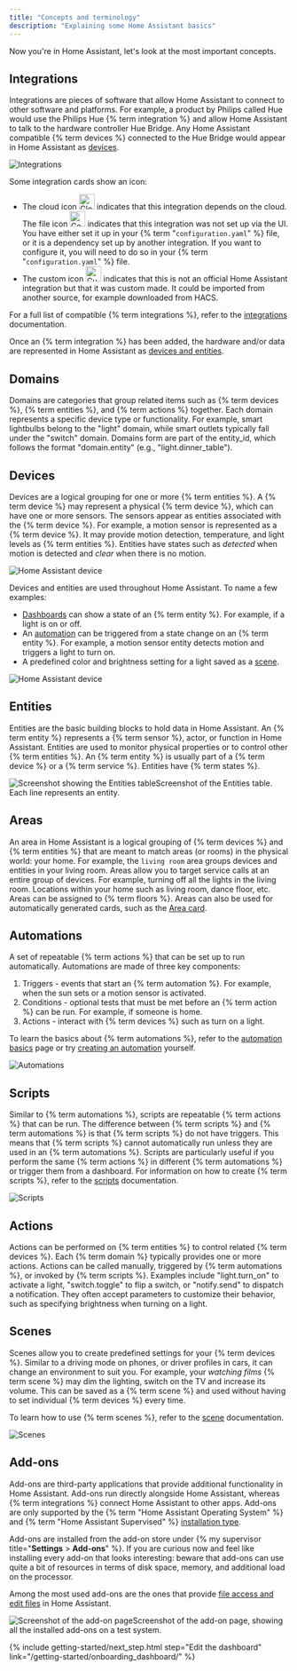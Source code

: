 ```yaml
---
title: "Concepts and terminology"
description: "Explaining some Home Assistant basics"
---
```

Now you're in Home Assistant, let's look at the most important concepts.

## Integrations

Integrations are pieces of software that allow Home Assistant to connect to other software and platforms. For example, a product by Philips called Hue would use the Philips Hue {% term integration %} and allow Home Assistant to talk to the hardware controller Hue Bridge. Any Home Assistant compatible {% term devices %} connected to the Hue Bridge would appear in Home Assistant as [devices](#devices).

![Integrations](/images/getting-started/integrations.png)

Some integration cards show an icon:

- The cloud icon <img height="28px" src="/images/getting-started/cloud-icon.png" alt="Cloud icon"/> indicates that this integration depends on the cloud.
The file icon <img height="28px" src="/images/getting-started/config-file_icon.png" alt="Configuration file icon"/> indicates that this integration was not set up via the UI. You have either set it up in your {% term "`configuration.yaml`" %} file, or it is a dependency set up by another integration. If you want to configure it, you will need to do so in your {% term "`configuration.yaml`" %} file.
- The custom icon <img height="28px" src="/images/getting-started/custom-icon.png" alt="Custom icon"/> indicates that this is not an official Home Assistant integration but that it was custom made. It could be imported from another source, for example downloaded from HACS.

For a full list of compatible {% term integrations %}, refer to the [integrations](/integrations) documentation.

Once an {% term integration %} has been added, the hardware and/or data are represented in Home Assistant as [devices and entities](#devices).

## Domains

Domains are categories that group related items such as {% term devices %}, {% term entities %}, and {% term actions %} together. Each domain represents a specific device type or functionality. For example, smart lightbulbs belong to the "light" domain, while smart outlets typically fall under the "switch" domain. Domains form are part of the entity_id, which follows the format "domain.entity" (e.g., "light.dinner_table").

## Devices

Devices are a logical grouping for one or more {% term entities %}. A {% term device %} may represent a physical {% term device %}, which can have one or more sensors. The sensors appear as entities associated with the {% term device %}. For example, a motion sensor is represented as a {% term device %}. It may provide motion detection, temperature, and light levels as {% term entities %}. Entities have states such as *detected* when motion is detected and *clear* when there is no motion.

![Home Assistant device](/images/getting-started/home-assistant-device_01.png)

Devices and entities are used throughout Home Assistant. To name a few examples:

- [Dashboards](/getting-started/onboarding_dashboard/) can show a state of an {% term entity %}. For example, if a light is on or off.
- An [automation](#automations) can be triggered from a state change on an {% term entity %}. For example, a motion sensor entity detects motion and triggers a light to turn on.
- A predefined color and brightness setting for a light saved as a [scene](#scenes).

![Home Assistant device](/images/getting-started/home-assistant-device_02.png)

## Entities

Entities are the basic building blocks to hold data in Home Assistant. An {% term entity %} represents a {% term sensor %}, actor, or function in Home Assistant. Entities are used to monitor physical properties or to control other {% term entities %}. An {% term entity %} is usually part of a {% term device %} or a {% term service %}. Entities have {% term states %}.

<p class='img'><img src='/images/getting-started/entities.png' style='border: 0;box-shadow: none;' alt="Screenshot showing the Entities table">Screenshot of the Entities table. Each line represents an entity.</p>

## Areas

An area in Home Assistant is a logical grouping of {% term devices %} and {% term entities %} that are meant to match areas (or rooms) in the physical world: your home. For example, the `living room` area groups devices and entities in your living room. Areas allow you to target service calls at an entire group of devices. For example, turning off all the lights in the living room.
Locations within your home such as living room, dance floor, etc. Areas can be assigned to {% term floors %}.
Areas can also be used for automatically generated cards, such as the [Area card](/dashboards/area/).

## Automations

A set of repeatable {% term actions %} that can be set up to run automatically. Automations are made of three key components:

1. Triggers - events that start an {% term automation %}. For example, when the sun sets or a motion sensor is activated.
2. Conditions - optional tests that must be met before an {% term action %} can be run. For example, if someone is home.
3. Actions - interact with {% term devices %} such as turn on a light.

To learn the basics about {% term automations %}, refer to the [automation basics](/docs/automation/basics/) page or try [creating an automation](/getting-started/automation) yourself.

![Automations](/images/getting-started/automation-editor.png)

## Scripts

Similar to {% term automations %}, scripts are repeatable {% term actions %} that can be run. The difference between {% term scripts %} and {% term automations %} is that {% term scripts %} do not have triggers. This means that {% term scripts %} cannot automatically run unless they are used in an {% term automations %}. Scripts are particularly useful if you perform the same {% term actions %} in different {% term automations %} or trigger them from a dashboard. For information on how to create {% term scripts %}, refer to the [scripts](/integrations/script/) documentation.

![Scripts](/images/getting-started/script_01.png)

## Actions

Actions can be performed on {% term entities %} to control related {% term devices %}. Each {% term domain %} typically provides one or more actions. Actions can be called manually, triggered by {% term automations %}, or invoked by {% term scripts %}. Examples include "light.turn_on" to activate a light, "switch.toggle" to flip a switch, or "notify.send" to dispatch a notification. They often accept parameters to customize their behavior, such as specifying brightness when turning on a light.

## Scenes

Scenes allow you to create predefined settings for your {% term devices %}. Similar to a driving mode on phones, or driver profiles in cars, it can change an environment to suit you. For example, your *watching films* {% term scene %} may dim the lighting, switch on the TV and increase its volume. This can be saved as a {% term scene %} and used without having to set individual {% term devices %} every time.

To learn how to use {% term scenes %}, refer to the [scene](/integrations/scene/) documentation.

![Scenes](/images/getting-started/scene_02.png)

## Add-ons

Add-ons are third-party applications that provide additional functionality in Home Assistant. Add-ons run directly alongside Home Assistant, whereas {% term integrations %} connect Home Assistant to other apps. Add-ons are only supported by the {% term "Home Assistant Operating System" %} and {% term "Home Assistant Supervised" %} [installation type](/installation).

Add-ons are installed from the add-on store under {% my supervisor title="**Settings** > **Add-ons**" %}. If you are curious now and feel like installing every add-on that looks interesting: beware that add-ons can use quite a bit of resources in terms of disk space, memory, and additional load on the processor.

Among the most used add-ons are the ones that provide [file access and edit files](/docs/configuration/#to-set-up-access-to-the-files-and-prepare-an-editor) in Home Assistant.

<p class='img'><img src='/images/getting-started/add-ons.png' style='border: 0;box-shadow: none;' alt="Screenshot of the add-on page">Screenshot of the add-on page, showing all the installed add-ons on a test system.</p>

{% include getting-started/next_step.html step="Edit the dashboard" link="/getting-started/onboarding_dashboard/" %}
